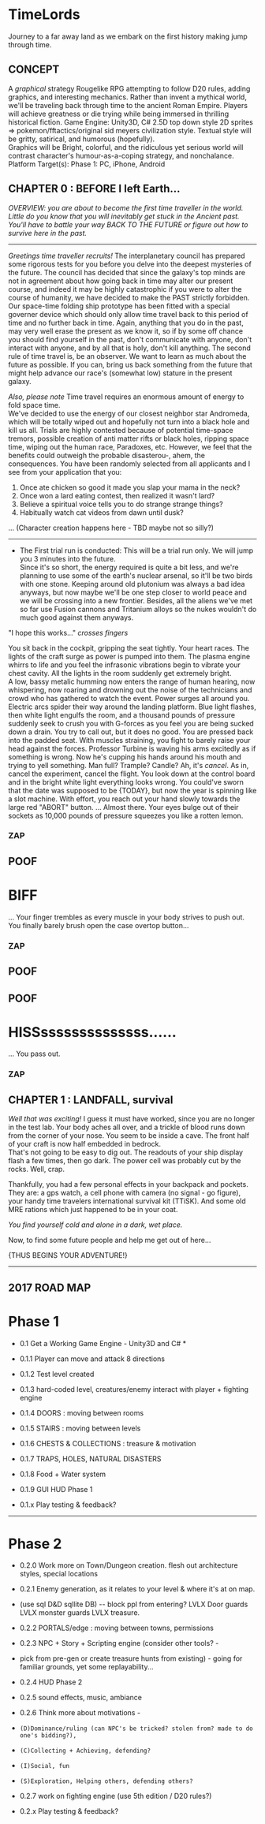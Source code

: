 # TimeLords
Journey to a far away land as we embark on the first history making jump through time.

## CONCEPT
A *graphical* strategy Rougelike RPG attempting to follow D20 rules, adding graphics, and interesting mechanics.
Rather than invent a mythical world, we'll be traveling back through time to the ancient Roman Empire.
Players will achieve greatness or die trying while being immersed in thrilling historical fiction.
Game Engine: Unity3D, C#
2.5D top down style 2D sprites => pokemon/fftactics/original sid meyers civilization style.
Textual style will be gritty, satirical, and humorous (hopefully).  
Graphics will be Bright, colorful, and the ridiculous yet serious world will contrast character's humour-as-a-coping strategy, and nonchalance.  
Platform Target(s): Phase 1: PC, iPhone, Android

## CHAPTER 0 : BEFORE I left Earth...
*OVERVIEW: you are about to become the first time traveller in the world.
 Little do you know that you will inevitably get stuck in the Ancient past.
You'll have to battle your way *BACK TO THE FUTURE* or figure out how to survive here in the past.*

---

*Greetings time traveller recruits!*
The interplanetary council has prepared some rigorous tests for you before you delve into the deepest mysteries of the future.
The council has decided that since the galaxy's top minds are not in agreement about how going back in time may alter our present course,
and indeed it may be highly catastrophic if you were to alter the course of humanity,
we have decided to make the PAST strictly forbidden.  
Our space-time folding ship prototype has been fitted with a special governer device which should only allow time travel 
back to this period of time and no further back in time.
Again, anything that you do in the past, may very well erase the present as we know it, 
so if by some off chance you should find yourself in the past, 
don't communicate with anyone, don't interact with anyone, and by all that is holy, don't kill anything.
The second rule of time travel is, be an observer.  We want to learn as much about the future as possible.
If you can, bring us back something from the future that might help advance our race's (somewhat low) stature in the present galaxy.

*Also, please note*
Time travel requires an enormous amount of energy to fold space time.  
We've decided to use the energy of our closest neighbor star Andromeda, 
which will be totally wiped out and hopefully not turn into a black hole and kill us all.
Trials are highly contested because of potential time-space tremors, possible creation of anti matter rifts or black holes, 
ripping space time, wiping out the human race, Paradoxes, etc.
However, we feel that the benefits could outweigh the probable disasterou-, ahem, the consequences.
You have been randomly selected from all applicants and I see from your application that you:
1. Once ate chicken so good it made you slap your mama in the neck?
2. Once won a lard eating contest, then realized it wasn't lard?
3. Believe a spiritual voice tells you to do strange strange things?
4. Habitually watch cat videos from dawn until dusk?

... (Character creation happens here - TBD maybe not so silly?)

---

* The First trial run is conducted:
This will be a trial run only.  We will jump you 3 minutes into the future.  
Since it's so short, the energy required is quite a bit less, 
and we're planning to use some of the earth's nuclear arsenal, 
so it'll be two birds with one stone.
Keeping around old plutonium was always a bad idea anyways, 
but now maybe we'll be one step closer to world peace and we will be crossing into a new frontier.
Besides, all the aliens we've met so far use Fusion cannons and Tritanium alloys 
so the nukes wouldn't do much good against them anyways.


"I hope this works..."
*crosses fingers*

You sit back in the cockpit, gripping the seat tightly. Your heart races.
The lights of the craft surge as power is pumped into them.
The plasma engine whirrs to life and you feel the infrasonic vibrations begin to vibrate your chest cavity.
All the lights in the room suddenly get extremely bright.  
A low, bassy metalic humming now enters the range of human hearing, now whispering, now roaring and
drowning out the noise of the technicians and crowd who has gathered to watch the event.
Power surges all around you.  Electric arcs spider their way around the landing platform.
Blue light flashes, then white light engulfs the room, and a thousand pounds of pressure 
suddenly seek to crush you with G-forces as you feel you are being sucked down a drain.
You try to call out, but it does no good.  You are pressed back into the padded seat.
With muscles straining, you fight to barely raise your head against the forces.
Professor Turbine is waving his arms excitedly as if something is wrong.
Now he's cupping his hands around his mouth and trying to yell something.
Man full?  Trample?  Candle?
Ah, it's *cancel*.  As in, cancel the experiment, cancel the flight.
You look down at the control board and in the bright white light everything looks wrong.
You could've sworn that the date was supposed to be {TODAY}, 
but now the year is spinning like a slot machine.
With effort, you reach out your hand slowly towards the large red "ABORT" button. 
...
Almost there.  Your eyes bulge out of their sockets as 10,000 pounds of pressure squeezes you like a rotten lemon.

### ZAP ###
## POOF ##
# BIFF #
...
Your finger trembles as every muscle in your body strives to push out.
You finally barely brush open the case overtop button...
### ZAP ###
## POOF ##
## POOF ##
# HISSssssssssssssss...... #
... You pass out.
### ZAP ###





## CHAPTER 1 : LANDFALL, survival
*Well that was exciting!*
I guess it must have worked, since you are no longer in the test lab.
Your body aches all over, and a trickle of blood runs down from the corner of your nose.
You seem to be inside a cave.
The front half of your craft is now half embedded in bedrock.  
That's not going to be easy to dig out.
The readouts of your ship display flash a few times, then go dark. 
The power cell was probably cut by the rocks.
Well, crap.

Thankfully, you had a few personal effects in your backpack and pockets.  
They are: a gps watch, a cell phone with camera (no signal - go figure), your handy time travelers international survival kit (TTiSK).
And some old MRE rations which just happened to be in your coat.

*You find yourself cold and alone in a dark, wet place.*

Now, to find some future people and help me get out of here...

{THUS BEGINS YOUR ADVENTURE!}

------------------------------

## 2017 ROAD MAP
# Phase 1
  - 0.1 Get a Working Game Engine - Unity3D and C# *
  - 0.1.1 Player can move and attack 8 directions
  - 0.1.2 Test level created 
  - 0.1.3 hard-coded level, creatures/enemy interact with player + fighting engine
  - 0.1.4 DOORS : moving between rooms
  - 0.1.5 STAIRS : moving between levels
  - 0.1.6 CHESTS & COLLECTIONS : treasure & motivation
  - 0.1.7 TRAPS, HOLES, NATURAL DISASTERS
  - 0.1.8 Food + Water system
  - 0.1.9 GUI HUD Phase 1

  - 0.1.x Play testing & feedback?

------------------------------

# Phase 2
  - 0.2.0 Work more on Town/Dungeon creation. flesh out architecture styles, special locations
  - 0.2.1 Enemy generation, as it relates to your level & where it's at on map. 
  - (use sql D&D sqllite DB) -- block ppl from entering? LVLX Door guards LVLX monster guards LVLX treasure.
  - 0.2.2 PORTALS/edge : moving between towns, permissions
  - 0.2.3 NPC + Story + Scripting engine (consider other tools? - 
  - pick from pre-gen or create treasure hunts from existing) - going for familiar grounds, yet some replayability...
  - 0.2.4 HUD Phase 2
  - 0.2.5 sound effects, music, ambiance
  - 0.2.6 Think more about motivations - 
  - 	(D)Dominance/ruling (can NPC's be tricked? stolen from? made to do one's bidding?), 
  - 	(C)Collecting + Achieving, defending?
  - 	(I)Social, fun
  - 	(S)Exploration, Helping others, defending others?
  - 0.2.7 work on fighting engine (use 5th edition / D20 rules?)

  - 0.2.x Play testing & feedback?

